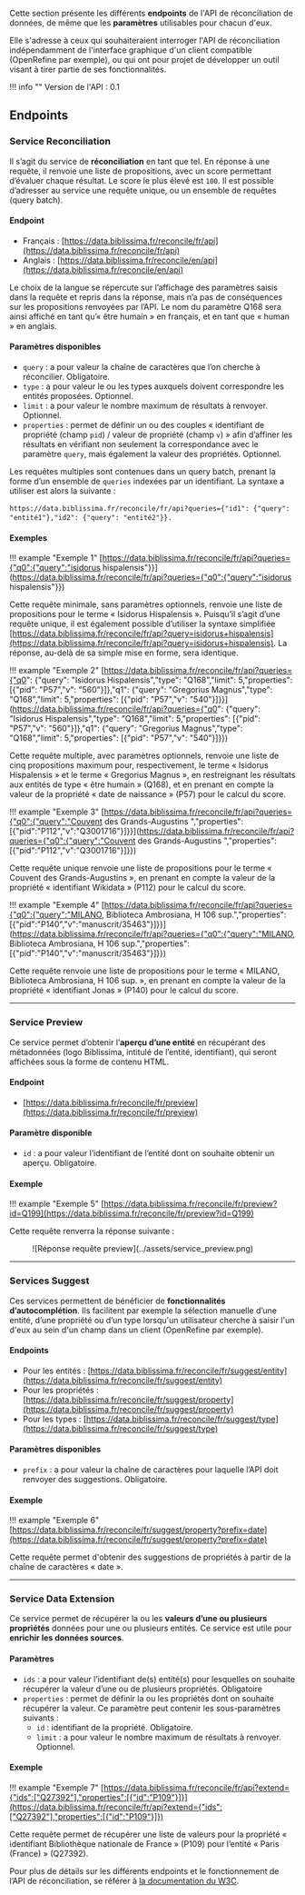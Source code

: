 Cette section présente les différents **endpoints** de l'API de réconciliation de données, de même que les **paramètres** utilisables pour chacun d'eux. 

Elle s'adresse à ceux qui souhaiteraient interroger l'API de réconciliation indépendamment de l'interface graphique d'un client compatible (OpenRefine par exemple), ou qui ont pour projet de développer un outil visant à tirer partie de ses fonctionnalités.

!!! info ""
	Version de l'API : 0.1

## Endpoints 

### Service Reconciliation

Il s’agit du service de **réconciliation** en tant que tel. En réponse à une requête, il renvoie une liste de propositions, avec un score permettant d’évaluer chaque résultat. Le score le plus élevé est `100`. Il est possible d’adresser au service une requête unique, ou un ensemble de requêtes (query batch).

#### Endpoint

- Français : [https://data.biblissima.fr/reconcile/fr/api](https://data.biblissima.fr/reconcile/fr/api) 
- Anglais : [https://data.biblissima.fr/reconcile/en/api](https://data.biblissima.fr/reconcile/en/api) 

Le choix de la langue se répercute sur l’affichage des paramètres saisis dans la requête et repris dans la réponse, mais n’a pas de conséquences sur les propositions renvoyées par l’API. Le nom du paramètre Q168 sera ainsi affiché en tant qu’« être humain » en français, et en tant que « human » en anglais.

#### Paramètres disponibles

- `query` : a pour valeur la chaîne de caractères que l’on cherche à réconcilier. Obligatoire.
- `type` : a pour valeur le ou les types auxquels doivent correspondre les entités proposées. Optionnel.
- `limit` : a pour valeur le nombre maximum de résultats à renvoyer. Optionnel.
- `properties` : permet de définir un ou des couples « identifiant de propriété (champ `pid`) / valeur de propriété (champ `v`) » afin d’affiner les résultats en vérifiant non seulement la correspondance avec le paramètre `query`, mais également la valeur des propriétés. Optionnel.

Les requêtes multiples sont contenues dans un query batch, prenant la forme d’un ensemble de `queries` indexées par un identifiant. La syntaxe a utiliser est alors la suivante : 

```
https://data.biblissima.fr/reconcile/fr/api?queries={"id1": {"query": "entité1"},"id2": {"query": "entité2"}}.
```

#### Exemples

!!! example "Exemple 1"
	[https://data.biblissima.fr/reconcile/fr/api?queries={"q0":{"query":"isidorus hispalensis"}}](https://data.biblissima.fr/reconcile/fr/api?queries={"q0":{"query":"isidorus hispalensis"}})

Cette requête minimale, sans paramètres optionnels, renvoie une liste de propositions pour le terme « Isidorus Hispalensis ». Puisqu’il s’agit d’une requête unique, il est également possible d’utiliser la syntaxe simplifiée [https://data.biblissima.fr/reconcile/fr/api?query=isidorus+hispalensis](https://data.biblissima.fr/reconcile/fr/api?query=isidorus+hispalensis). La réponse, au-delà de sa simple mise en forme, sera identique.


!!! example "Exemple 2"
	[https://data.biblissima.fr/reconcile/fr/api?queries={"q0": {"query": "Isidorus Hispalensis","type": "Q168","limit": 5,"properties": [{"pid": "P57","v": "560"}]},"q1": {"query": "Gregorius Magnus","type": "Q168","limit": 5,"properties": [{"pid": "P57","v": "540"}]}}](https://data.biblissima.fr/reconcile/fr/api?queries={"q0": {"query": "Isidorus Hispalensis","type": "Q168","limit": 5,"properties": [{"pid": "P57","v": "560"}]},"q1": {"query": "Gregorius Magnus","type": "Q168","limit": 5,"properties": [{"pid": "P57","v": "540"}]}})


Cette requête multiple, avec paramètres optionnels, renvoie une liste de cinq propositions maximum pour, respectivement, le terme « Isidorus Hispalensis » et le terme « Gregorius Magnus », en restreignant les résultats aux entités de type « être humain » (Q168), et en prenant en compte la valeur de la propriété « date de naissance » (P57) pour le calcul du score.

!!! example "Exemple 3"
	[https://data.biblissima.fr/reconcile/fr/api?queries={"q0":{"query":"Couvent des Grands-Augustins ","properties":[{"pid":"P112","v":"Q3001716"}]}}](https://data.biblissima.fr/reconcile/fr/api?queries={"q0":{"query":"Couvent des Grands-Augustins ","properties":[{"pid":"P112","v":"Q3001716"}]}})

Cette requête unique renvoie une liste de propositions pour le terme « Couvent des Grands-Augustins », en prenant en compte la valeur de la propriété « identifiant Wikidata » (P112) pour le calcul du score.

!!! example "Exemple 4"
	[https://data.biblissima.fr/reconcile/fr/api?queries={"q0":{"query":"MILANO, Biblioteca Ambrosiana, H 106 sup.","properties":[{"pid":"P140","v":"manuscrit/35463"}]}}](https://data.biblissima.fr/reconcile/fr/api?queries={"q0":{"query":"MILANO, Biblioteca Ambrosiana, H 106 sup.","properties":[{"pid":"P140","v":"manuscrit/35463"}]}}) 

Cette requête renvoie une liste de propositions pour le terme « MILANO, Biblioteca Ambrosiana, H 106 sup. », en prenant en compte la valeur de la propriété « identifiant Jonas » (P140) pour le calcul du score.

***

### Service Preview

Ce service permet d’obtenir l’**aperçu d’une entité** en récupérant des métadonnées (logo Biblissima, intitulé de l’entité, identifiant), qui seront affichées sous la forme de contenu HTML.

#### Endpoint

- [https://data.biblissima.fr/reconcile/fr/preview](https://data.biblissima.fr/reconcile/fr/preview)

#### Paramètre disponible

- `id` : a pour valeur l’identifiant de l’entité dont on souhaite obtenir un aperçu. Obligatoire.

#### Exemple

!!! example "Exemple 5"
	[https://data.biblissima.fr/reconcile/fr/preview?id=Q199](https://data.biblissima.fr/reconcile/fr/preview?id=Q199)

Cette requête renverra la réponse suivante :

<figure markdown>
  ![Réponse requête preview](../assets/service_preview.png)
</figure>

***

### Services Suggest

Ces services permettent de bénéficier de **fonctionnalités d’autocomplétion**. Ils facilitent par exemple la sélection manuelle d’une entité, d’une propriété ou d’un type lorsqu'un utilisateur cherche à saisir l'un d'eux au sein d'un champ dans un client (OpenRefine par exemple). 

#### Endpoints

- Pour les entités : [https://data.biblissima.fr/reconcile/fr/suggest/entity](https://data.biblissima.fr/reconcile/fr/suggest/entity)
- Pour les propriétés : [https://data.biblissima.fr/reconcile/fr/suggest/property](https://data.biblissima.fr/reconcile/fr/suggest/property) 
- Pour les types : [https://data.biblissima.fr/reconcile/fr/suggest/type](https://data.biblissima.fr/reconcile/fr/suggest/type) 

#### Paramètres disponibles

- `prefix` : a pour valeur la chaîne de caractères pour laquelle l’API doit renvoyer des suggestions. Obligatoire.

#### Exemple

!!! example "Exemple 6"
	[https://data.biblissima.fr/reconcile/fr/suggest/property?prefix=date](https://data.biblissima.fr/reconcile/fr/suggest/property?prefix=date)

Cette requête permet d'obtenir des suggestions de propriétés à partir de la chaîne de caractères « date ».

***

### Service Data Extension

Ce service permet de récupérer la ou les **valeurs d’une ou plusieurs propriétés** données pour une ou plusieurs entités. Ce service est utile pour **enrichir les données sources**.

#### Paramètres

- `ids` : a pour valeur l’identifiant de(s) entité(s) pour lesquelles on souhaite récupérer la valeur d’une ou de plusieurs propriétés. Obligatoire
- `properties` : permet de définir la ou les propriétés dont on souhaite récupérer la valeur. Ce paramètre peut contenir les sous-paramètres suivants :
	* `id` : identifiant de la propriété. Obligatoire.
	* `limit` : a pour valeur le nombre maximum de résultats à renvoyer. Optionnel.

#### Exemple

!!! example "Exemple 7"
	[https://data.biblissima.fr/reconcile/fr/api?extend={"ids":["Q27392"],"properties":[{"id":"P109"}]}](https://data.biblissima.fr/reconcile/fr/api?extend={"ids":["Q27392"],"properties":[{"id":"P109"}]})

Cette requête permet de récupérer une liste de valeurs pour la propriété « identifiant Bibliothèque nationale de France » (P109) pour l’entité « Paris (France) » (Q27392).

Pour plus de détails sur les différents endpoints et le fonctionnement de l’API de réconciliation, se référer à [la documentation du W3C](https://www.w3.org/community/reports/reconciliation/CG-FINAL-specs-0.1-20230321).
